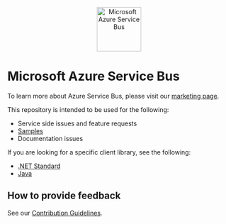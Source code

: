 ﻿<p align="center">
  <img src="service-bus.png" alt="Microsoft Azure Service Bus" width="100"/>
</p>

# Microsoft Azure Service Bus

To learn more about Azure Service Bus, please visit our [marketing page](https://azure.microsoft.com/services/service-bus/).

This repository is intended to be used for the following:
* Service side issues and feature requests
* [Samples](./samples/readme.md)
* Documentation issues

If you are looking for a specific client library, see the following:
* [.NET Standard](https://github.com/azure/azure-service-bus-dotnet)
* [Java](https://github.com/azure/azure-service-bus-java)

## How to provide feedback

See our [Contribution Guidelines](./.github/CONTRIBUTING.md).